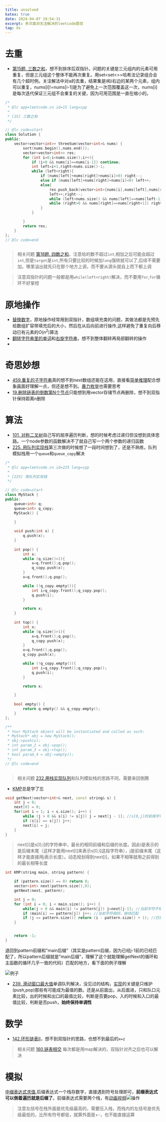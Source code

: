 ```yaml
---
title: unsolved
katex: true
date: 2024-04-07 19:54:31
excerpt: 多次面对无法解决的leetcode题目
tag: ds
---
```

# 去重
- [第15题. 三数之和](https://programmercarl.com/0015.%E4%B8%89%E6%95%B0%E4%B9%8B%E5%92%8C.html#%E7%AE%97%E6%B3%95%E5%85%AC%E5%BC%80%E8%AF%BE)，想不到排序后双指针。问题的关键是三元组内的元素可用重复，但是三元组这个整体不能再次重复。用set<set<>>哈希法记录组合会有几个超时例。关注解法中对a的去重，结果集是i和i右边的某两个元素，组内可以重复，nums[i]!=nums[i-1]是为了避免上一次范围覆盖这一次，nums[i]是每次迭代保证三元组不会重复的关键，因为可用范围是一直在缩小的。
```cpp
/*
 * @lc app=leetcode.cn id=15 lang=cpp
 *
 * [15] 三数之和
 */

// @lc code=start
class Solution {
public:
    vector<vector<int>> threeSum(vector<int>& nums) {
        sort(nums.begin(),nums.end());
        vector<vector<int>> res;
        for (int i=0;i<nums.size();i++){
            if (i>0 && nums[i]==nums[i-1]) continue;
            int left=i+1,right=nums.size()-1;
            while (left<right){
                if (nums[left]+nums[right]+nums[i]>0) right--;
                else if (nums[left]+nums[right]+nums[i]<0) left++;
                else{
                    res.push_back(vector<int>{nums[i],nums[left],nums[right]});
                    left++;right--;
                    while (left<nums.size() && nums[left]==nums[left-1]) left++;
                    while (right>0 && nums[right]==nums[right+1]) right--;
                }
            }

        }
        return res;
    }
};
// @lc code=end



```

> 相关问题 [第18题. 四数之和](https://programmercarl.com/0018.%E5%9B%9B%E6%95%B0%E4%B9%8B%E5%92%8C.html#%E7%AE%97%E6%B3%95%E5%85%AC%E5%BC%80%E8%AF%BE)，注意给的数不超过`int`,相加之后可能会超过`int`,但是`target`是`int`,所有只要比较的时候加`long`强转就可以了,后续不需要加。哪里溢出就先只在那个地方上调，而不要从源头就自上而下都上调

> 注意双指针的问题一般都是用`while(left<right)`解决，而不要用`for`,`for`循环不好掌控

# 原地操作
- [替换数字](https://programmercarl.com/kama54.%E6%9B%BF%E6%8D%A2%E6%95%B0%E5%AD%97.html#%E6%80%9D%E8%B7%AF)，原地操作经常用到双指针，数组填充类的问题，其做法都是先预先给数组扩容带填充后的大小，然后在从后向前进行操作,这样避免了重复向后移动已有元素的$O(n^2)$算法
- [翻转字符串里的单词](https://programmercarl.com/0151.%E7%BF%BB%E8%BD%AC%E5%AD%97%E7%AC%A6%E4%B8%B2%E9%87%8C%E7%9A%84%E5%8D%95%E8%AF%8D.html)和[右旋字符串](https://programmercarl.com/kama55.%E5%8F%B3%E6%97%8B%E5%AD%97%E7%AC%A6%E4%B8%B2.html)，想不到整体翻转再局部翻转的操作
-
# 奇思妙想
- [459.重复的子字符串](https://programmercarl.com/0459.%E9%87%8D%E5%A4%8D%E7%9A%84%E5%AD%90%E5%AD%97%E7%AC%A6%E4%B8%B2.html#%E7%AE%97%E6%B3%95%E5%85%AC%E5%BC%80%E8%AF%BE)真的想不到next数组还能在这用，直接看[简单推理](https://programmercarl.com/0459.%E9%87%8D%E5%A4%8D%E7%9A%84%E5%AD%90%E5%AD%97%E7%AC%A6%E4%B8%B2.html#%E6%80%9D%E8%B7%AF)配合想象画面好理解一点，但还是想不到。[暴力枚举](https://leetcode.cn/problems/repeated-substring-pattern/solutions/386481/zhong-fu-de-zi-zi-fu-chuan-by-leetcode-solution/)也需要思考
- [19.删除链表的倒数第N个节点](https://programmercarl.com/0019.%E5%88%A0%E9%99%A4%E9%93%BE%E8%A1%A8%E7%9A%84%E5%80%92%E6%95%B0%E7%AC%ACN%E4%B8%AA%E8%8A%82%E7%82%B9.html)只能想到用vector存储节点再删除，想不到双指针保持距离n删除
# 算法

- [101. 对称二叉树](https://programmercarl.com/0101.%E5%AF%B9%E7%A7%B0%E4%BA%8C%E5%8F%89%E6%A0%91.html#%E7%AE%97%E6%B3%95%E5%85%AC%E5%BC%80%E8%AF%BE)自己写的层序遍历判断，想的时候考虑过递归但没想到具体思路。一个node参数的函数解决不了就自己写一个两个参数的递归函数
- [225. 用队列实现栈](https://programmercarl.com/0225.%E7%94%A8%E9%98%9F%E5%88%97%E5%AE%9E%E7%8E%B0%E6%A0%88.html#%E7%AE%97%E6%B3%95%E5%85%AC%E5%BC%80%E8%AF%BE)第三次做的时候想了一段时间想到了，还是不熟练，队列模拟栈用一个`queue`和`queue_copy`解决
```cpp
/*
 * @lc app=leetcode.cn id=225 lang=cpp
 *
 * [225] 用队列实现栈
 */

// @lc code=start
class MyStack {
public:
    queue<int> q;
    queue<int> q_copy;
    MyStack() {

    }
    
    void push(int x) {
        q.push(x);
    }
    
    int pop() {
        int x;
        while (q.size()>1){
            x=q.front();q.pop();
            q_copy.push(x);
        }
        x=q.front();q.pop();

        while (!q_copy.empty()){
            int i=q_copy.front();q_copy.pop();
            q.push(i);
        }

        return x;
    }
    
    int top() {
        int x;
        while (q.size()>1){
            x=q.front();q.pop();
            q_copy.push(x);
        }
        x=q.front();q.pop();
        q_copy.push(x);

        while (!q_copy.empty()){
            int i=q_copy.front();q_copy.pop();
            q.push(i);
        }

        return x;

    }
    
    bool empty() {
        return q.empty() && q_copy.empty();
    }
};

/**
 * Your MyStack object will be instantiated and called as such:
 * MyStack* obj = new MyStack();
 * obj->push(x);
 * int param_2 = obj->pop();
 * int param_3 = obj->top();
 * bool param_4 = obj->empty();
 */
// @lc code=end



```
> 相关问题 [232.用栈实现队列](https://programmercarl.com/0232.%E7%94%A8%E6%A0%88%E5%AE%9E%E7%8E%B0%E9%98%9F%E5%88%97.html)和队列模拟栈的思路不同，需要来回倒腾
- [KMP](https://programmercarl.com/0028.%E5%AE%9E%E7%8E%B0strStr.html#%E7%AE%97%E6%B3%95%E5%85%AC%E5%BC%80%E8%AF%BE)总是学了忘
```cpp
void getNext(vector<int>& next, const string& s) {
    int j = 0;
    next[0] = 0;
    for(int i = 1; i < s.size(); i++) {
        while (j > 0 && s[i] != s[j]) j = next[j - 1]; //s[0,j]的前缀字符已经不匹配了,看看s[0,j-1]的前缀字符还是否能匹配
        if (s[i] == s[j]) j++;
        next[i] = j;
    }
}
```
> next[i]是s[0,i]的字符串中，最长的相同前缀和后缀的长度。因此i是表示的是后缀末尾（这样才能用next[i]来表示s[0,i]这段字符串），j是前缀末尾（这样才能直接用j表示长度）。动态规划得到next[i]，如果不相等就用之前得到的最长相等长度
```cpp
int KMP(string main, string pattern) {

    if (pattern.size() == 0) return 0;
    vector<int> next(pattern.size(),0);
    getNext(next, pattern);

    int j = 0;
    for (int i = 0; i < main.size(); i++) {
        while(j > 0 && main[i] != pattern[j]) j=next[j-1]; //当前字符不相同，退回到pattern前缀和"main后缀"匹配的地方
        if (main[i] == pattern[j]) j++; //当前字符相同，继续匹配
        if (j == pattern.size()) return (i - pattern.size() + 1); //匹配成功
    }


    return -1;
}

```
退回到pattern前缀和"main后缀"（其实是pattern后缀，因为已经j-1前的已经匹配了，所以pattern后缀就是"main后缀"，理解了这个就能理解getNext的循环和主函数的循环几乎一致的代码）匹配的地方，看下面的例子理解


![例子](example.gif)


- [239. 滑动窗口最大值](https://programmercarl.com/0239.%E6%BB%91%E5%8A%A8%E7%AA%97%E5%8F%A3%E6%9C%80%E5%A4%A7%E5%80%BC.html#%E7%AE%97%E6%B3%95%E5%85%AC%E5%BC%80%E8%AF%BE)单调队列解决，没见过的结构，[实现](https://zhuanlan.zhihu.com/p/346354943)的关键是只维护(push,pop)那些有可能成为最值的数。还是从前面出，从后面进，只和队口元素比较，出的时候和出口的最值比较，判断是否要pop，入的时候和入口的最值比较，判断是否push，**始终保持单调性**
# 数学
- [142.环形链表II](https://programmercarl.com/0142.%E7%8E%AF%E5%BD%A2%E9%93%BE%E8%A1%A8II.html#%E7%AE%97%E6%B3%95%E5%85%AC%E5%BC%80%E8%AF%BE)，想不到双指针的思路，也想不到最后的`x=z`
> 相关问题 [160.链表相交](https://programmercarl.com/%E9%9D%A2%E8%AF%95%E9%A2%9802.07.%E9%93%BE%E8%A1%A8%E7%9B%B8%E4%BA%A4.html#%E6%80%9D%E8%B7%AF) 每次都是用map解决的，双指针对齐之后也可以解决


# 模拟
[中缀表达式求值](https://blog.csdn.net/weixin_43941332/article/details/105084051?utm_medium=distribute.pc_relevant.none-task-blog-2~default~baidujs_baidulandingword~default-0-105084051-blog-104799083.235^v43^pc_blog_bottom_relevance_base2&spm=1001.2101.3001.4242.1&utm_relevant_index=3),后缀表达式一个栈存数字，直接遇到符号处理即可，**前缀表达式可以倒着遍历就是后缀了**。前缀表达式需要两个栈，有[动画视频](https://www.bilibili.com/video/BV1H4411N7oD?p=21)![操作](op.png)
> 注意左括号在栈外面是优先级最高的，需要压入栈，而栈内的左括号是优先级最低的，比所有符号都低，就算外面是+-，也不能直接运算
